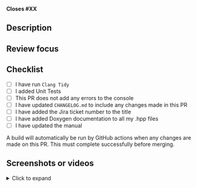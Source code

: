 **Closes #XX**

## Description

<!-- Describe the changes this PR has -->

## Review focus

<!-- Describe what reviewers should concentrate on (e.g. things you think could be implemented better, or made more efficient) -->

## Checklist

- [ ] I have run `Clang Tidy`
- [ ] I added Unit Tests
- [ ] This PR does not add any errors to the console
- [ ] I have updated `CHANGELOG.md` to include any changes made in this PR
- [ ] I have added the Jira ticket number to the title
- [ ] I have added Doxygen documentation to all my .hpp files
- [ ] I have updated the manual

A build will automatically be run by GitHub actions when any changes are made on this PR. This must complete successfully before merging.

## Screenshots or videos

<details>
<summary>Click to expand</summary>

<!-- upload any screenshots or recordings demonstrating the issue here-->

</details>
